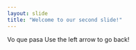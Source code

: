 ```yaml
---
layout: slide
title: "Welcome to our second slide!"
---
```

Vo que pasa
Use the left arrow to go back!
